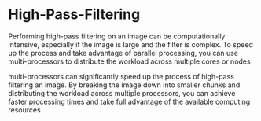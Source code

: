 # High-Pass-Filtering
Performing high-pass filtering on an image can be computationally intensive,
especially if the image is large and the filter is complex.
To speed up the process and take advantage of parallel processing,
you can use multi-processors to distribute the workload across multiple cores or nodes

multi-processors can significantly speed up the process of high-pass filtering an image.
By breaking the image down into smaller chunks and distributing the workload across multiple processors,
you can achieve faster processing times and take full advantage of the available computing resources
